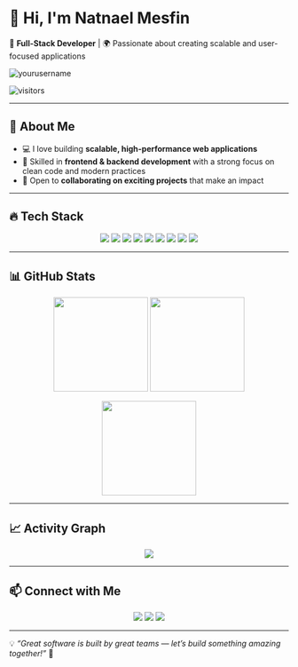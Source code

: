 # 👋 Hi, I'm **Natnael Mesfin**  
🚀 **Full-Stack Developer** | 🌍 Passionate about creating scalable and user-focused applications  

<p align="left"> <img src="https://komarev.com/ghpvc/?username=yourusername&label=Profile%20Views&color=0e75b6&style=flat" alt="yourusername" /> </p>  
<p align="left"> <img src="https://visitor-badge.laobi.icu/badge?page_id=yourusername" alt="visitors" /> </p>  

---

## 🌟 About Me  
- 💻 I love building **scalable, high-performance web applications**  
- 🎯 Skilled in **frontend & backend development** with a strong focus on clean code and modern practices  
- 🤝 Open to **collaborating on exciting projects** that make an impact  

---

## 🔥 Tech Stack  

<p align="center">
  <img src="https://img.shields.io/badge/-React-61DAFB?style=for-the-badge&logo=react&logoColor=white" /> 
  <img src="https://img.shields.io/badge/-Next.js-000000?style=for-the-badge&logo=next.js&logoColor=white" /> 
  <img src="https://img.shields.io/badge/-Node.js-339933?style=for-the-badge&logo=node.js&logoColor=white" /> 
  <img src="https://img.shields.io/badge/-Express.js-000000?style=for-the-badge&logo=express&logoColor=white" /> 
  <img src="https://img.shields.io/badge/-MongoDB-47A248?style=for-the-badge&logo=mongodb&logoColor=white" /> 
  <img src="https://img.shields.io/badge/-MySQL-4479A1?style=for-the-badge&logo=mysql&logoColor=white" /> 
  <img src="https://img.shields.io/badge/-TailwindCSS-38B2AC?style=for-the-badge&logo=tailwind-css&logoColor=white" /> 
  <img src="https://img.shields.io/badge/-Bootstrap-563D7C?style=for-the-badge&logo=bootstrap&logoColor=white" /> 
  <img src="https://img.shields.io/badge/-HTML5-E34F26?style=for-the-badge&logo=html5&logoColor=white" />
</p>

---

## 📊 GitHub Stats  

<p align="center">
  <img src="https://github-readme-stats.vercel.app/api?username=yourusername&show_icons=true&theme=tokyonight" height="170" />
  <img src="https://github-readme-stats.vercel.app/api/top-langs/?username=yourusername&layout=compact&theme=tokyonight" height="170" />
</p>

<p align="center">
  <img src="https://github-readme-streak-stats.herokuapp.com/?user=yourusername&theme=tokyonight" height="170" />
</p>

---

## 📈 Activity Graph  

<p align="center">
  <img src="https://github-readme-activity-graph.vercel.app/graph?username=yourusername&theme=tokyo-night" />
</p>

---

## 📫 Connect with Me  

<p align="center">
  <a href="https://github.com/yourusername"><img src="https://img.shields.io/badge/-GitHub-181717?style=for-the-badge&logo=github&logoColor=white" /></a>
  <a href="https://linkedin.com/in/yourusername"><img src="https://img.shields.io/badge/-LinkedIn-0077B5?style=for-the-badge&logo=linkedin&logoColor=white" /></a>
  <a href="mailto:your.email@example.com"><img src="https://img.shields.io/badge/-Email-D14836?style=for-the-badge&logo=gmail&logoColor=white" /></a>
</p>

---

💡 *“Great software is built by great teams — let’s build something amazing together!”* 🚀  
